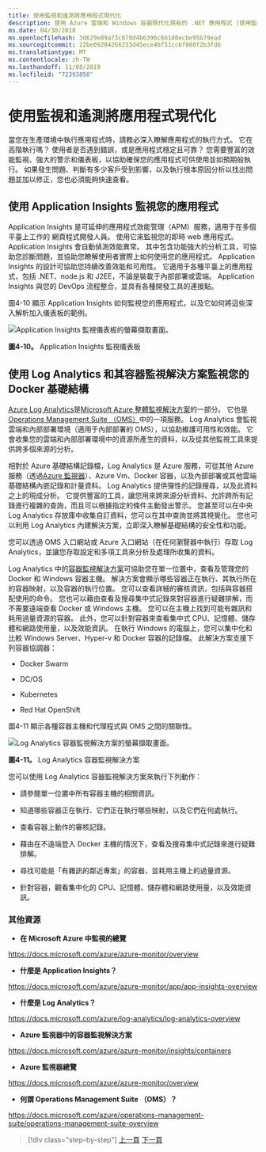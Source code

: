 ```yaml
---
title: 使用監視和遙測將應用程式現代化
description: 使用 Azure 雲端和 Windows 容器現代化現有的 .NET 應用程式 |使用監視和遙測將應用程式現代化
ms.date: 04/30/2018
ms.openlocfilehash: 3d629e89a73c870d4b6396c6b1d0ecbe95b79ead
ms.sourcegitcommit: 22be09204266253d45ece46f51cc6f080f2b3fd6
ms.translationtype: MT
ms.contentlocale: zh-TW
ms.lasthandoff: 11/08/2019
ms.locfileid: "72393858"
---
```

# <a name="modernize-your-apps-with-monitoring-and-telemetry"></a>使用監視和遙測將應用程式現代化

當您在生產環境中執行應用程式時，請務必深入瞭解應用程式的執行方式。 它在高階執行嗎？ 使用者是否遇到錯誤，或是應用程式穩定且可靠？ 您需要豐富的效能監視、強大的警示和儀表板，以協助確保您的應用程式可供使用並如預期般執行。 如果發生問題、判斷有多少客戶受到影響，以及執行根本原因分析以找出問題並加以修正，您也必須能夠快速查看。

## <a name="monitor-your-application-with-application-insights"></a>使用 Application Insights 監視您的應用程式

Application Insights 是可延伸的應用程式效能管理（APM）服務，適用于在多個平臺上工作的 網頁程式開發人員。 使用它來監視您的即時 web 應用程式。 Application Insights 會自動偵測效能異常。 其中包含功能強大的分析工具，可協助您診斷問題，並協助您瞭解使用者實際上如何使用您的應用程式。 Application Insights 的設計可協助您持續改善效能和可用性。 它適用于各種平臺上的應用程式，包括 .NET、node.js 和 J2EE，不論是裝載于內部部署或雲端。 Application Insights 與您的 DevOps 流程整合，並具有各種開發工具的連接點。

圖4-10 顯示 Application Insights 如何監視您的應用程式，以及它如何將這些深入解析加入儀表板的範例。

![Application Insights 監視儀表板的螢幕擷取畫面。](./media/modernize-your-apps-with-monitoring-and-telemetry/application-insights-monitoring-dashboard.png)

**圖4-10。** Application Insights 監視儀表板

## <a name="monitor-your-docker-infrastructure-with-log-analytics-and-its-container-monitoring-solution"></a>使用 Log Analytics 和其容器監視解決方案監視您的 Docker 基礎結構

[Azure Log Analytics](https://docs.microsoft.com/azure/log-analytics/log-analytics-overview)是[Microsoft Azure 整體監視解決方案](https://docs.microsoft.com/azure/monitoring-and-diagnostics/monitoring-overview)的一部分。 它也是[Operations Management Suite （OMS）](https://docs.microsoft.com/azure/operations-management-suite/operations-management-suite-overview)中的一項服務。 Log Analytics 會監視雲端和內部部署環境（適用于內部部署的 OMS），以協助維護可用性和效能。 它會收集您的雲端和內部部署環境中的資源所產生的資料，以及從其他監視工具來提供跨多個來源的分析。

相對於 Azure 基礎結構記錄檔，Log Analytics 是 Azure 服務，可從其他 Azure 服務（透過[Azure 監視器](https://docs.microsoft.com/azure/monitoring-and-diagnostics/monitoring-overview-azure-monitor)）、Azure Vm、Docker 容器，以及內部部署或其他雲端基礎結構內嵌記錄和計量資料。 Log Analytics 提供彈性的記錄搜尋，以及此資料之上的現成分析。 它提供豐富的工具，讓您用來跨來源分析資料、允許跨所有記錄進行複雜的查詢，而且可以根據指定的條件主動發出警示。 您甚至可以在中央 Log Analytics 存放庫中收集自訂資料，您可以在其中查詢並將其視覺化。 您也可以利用 Log Analytics 內建解決方案，立即深入瞭解基礎結構的安全性和功能。

您可以透過 OMS 入口網站或 Azure 入口網站（在任何瀏覽器中執行）存取 Log Analytics，並讓您存取設定和多項工具來分析及處理所收集的資料。

Log Analytics 中的[容器監視解決方案](https://docs.microsoft.com/azure/log-analytics/log-analytics-containers)可協助您在單一位置中，查看及管理您的 Docker 和 Windows 容器主機。 解決方案會顯示哪些容器正在執行、其執行所在的容器映射，以及容器的執行位置。 您可以查看詳細的審核資訊，包括與容器搭配使用的命令。 您也可以藉由查看及搜尋集中式記錄來對容器進行疑難排解，而不需要遠端查看 Docker 或 Windows 主機。 您可以在主機上找到可能有雜訊和耗用過量資源的容器。 此外，您可以針對容器來查看集中式 CPU、記憶體、儲存體和網路使用量，以及效能資訊。 在執行 Windows 的電腦上，您可以集中化和比較 Windows Server、Hyper-v 和 Docker 容器的記錄檔。 此解決方案支援下列容器協調器：

- Docker Swarm

- DC/OS

- Kubernetes

- Red Hat OpenShift

圖4-11 顯示各種容器主機和代理程式與 OMS 之間的關聯性。

![Log Analytics 容器監視解決方案的螢幕擷取畫面。](./media/modernize-your-apps-with-monitoring-and-telemetry/log-analytics-container-monitoring-solution.png)

**圖4-11。** Log Analytics 容器監視解決方案

您可以使用 Log Analytics 容器監視解決方案來執行下列動作：

- 請參閱單一位置中所有容器主機的相關資訊。

- 知道哪些容器正在執行、它們正在執行哪些映射，以及它們在何處執行。

- 查看容器上動作的審核記錄。

- 藉由在不遠端登入 Docker 主機的情況下，查看及搜尋集中式記錄來進行疑難排解。

- 尋找可能是「有雜訊的鄰近專案」的容器，並耗用主機上的過量資源。

- 針對容器，觀看集中化的 CPU、記憶體、儲存體和網路使用量，以及效能資訊。

### <a name="additional-resources"></a>其他資源

- **在 Microsoft Azure 中監視的總覽**

<https://docs.microsoft.com/azure/azure-monitor/overview>

- **什麼是 Application Insights？**

<https://docs.microsoft.com/azure/azure-monitor/app/app-insights-overview>

- **什麼是 Log Analytics？**

<https://docs.microsoft.com/azure/log-analytics/log-analytics-overview>

- **Azure 監視器中的容器監視解決方案**

<https://docs.microsoft.com/azure/azure-monitor/insights/containers>

- **Azure 監視器總覽**

<https://docs.microsoft.com/azure/azure-monitor/overview>

- **何謂 Operations Management Suite （OMS）？**

<https://docs.microsoft.com/azure/operations-management-suite/operations-management-suite-overview>

>[!div class="step-by-step"]
>[上一頁](build-resilient-services-ready-for-the-cloud-embrace-transient-failures-in-the-cloud.md)
>[下一頁](life-cycle-ci-cd-pipelines-devops-tools.md)
